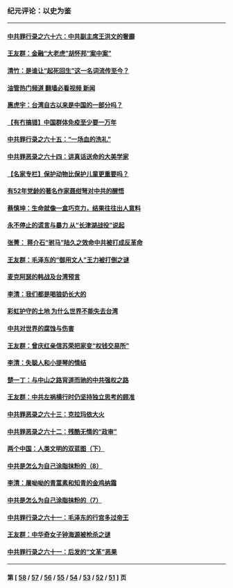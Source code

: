 ### 纪元评论：以史为鉴
---
#### [中共罪行录之六十六：中共副主席王洪文的奢靡](../../pages/nsc1028/n13527941.md?01270330) 
#### [王友群：金融“大老虎”胡怀邦“案中案”](../../pages/nsc1028/n13523077.md?01270330) 
#### [清竹：是谁让“起死回生”这一名词流传至今？](../../pages/nsc1028/n13523254.md?01270330) 
#### [油管热门频道 翻墙必看视频 新闻](ok?01270330)
#### [惠虎宇：台湾自古以来是中国的一部分吗？](../../pages/nsc1028/n13523034.md?01270330) 
#### [【有冇搞错】中国群体免疫至少要一万年](../../pages/nsc1028/n13516675.md?01270330) 
#### [中共罪行录之六十五：“一场血的洗礼”](../../pages/nsc1028/n13517785.md?01270330) 
#### [中共罪恶录之六十四：讲真话送命的大美学家](../../pages/nsc1028/n13512932.md?01270330) 
#### [【名家专栏】保护动物比保护儿童更重要吗？](../../pages/nsc1028/n13506846.md?01270330) 
#### [有52年党龄的著名作家聂绀弩对中共的醒悟](../../pages/nsc1028/n13508154.md?01270330) 
#### [蔡慎坤：生命就像一盒巧克力，结果往往出人意料](../../pages/nsc1028/n13497991.md?01270330) 
#### [永不停止的谎言与暴力 从“长津湖战役”说起](../../pages/nsc1028/n13494094.md?01270330) 
#### [张菁： 蒋介石“驸马”陆久之效命中共被打成反革命](../../pages/nsc1028/n13495439.md?01270330) 
#### [王友群：毛泽东的“御用文人”王力被打倒之谜](../../pages/nsc1028/n13493098.md?01270330) 
#### [麦克阿瑟的韩战及台湾预言](../../pages/nsc1028/n13479197.md?01270330) 
#### [李清：我们都是喝狼奶长大的](../../pages/nsc1028/n13471478.md?01270330) 
#### [彩虹护守的土地 为什么世界不能失去台湾](../../pages/nsc1028/n13476849.md?01270330) 
#### [中共对世界的腐蚀与伤害](../../pages/nsc1028/n13463833.md?01270330) 
#### [王友群：曾庆红亲信苏荣把家变“权钱交易所”](../../pages/nsc1028/n13463003.md?01270330) 
#### [李清：失聪人和小提琴的情结](../../pages/nsc1028/n13459280.md?01270330) 
#### [楚一丁：与中山之路背道而驰的中共强权之路](../../pages/nsc1028/n13437270.md?01270330) 
#### [王友群：中共左祸横行时仍坚持独立思考的顾准](../../pages/nsc1028/n13444722.md?01270330) 
#### [中共罪恶录之六十三：克拉玛依大火](../../pages/nsc1028/n13443384.md?01270330) 
#### [中共罪恶录之六十二：残酷无情的“政审”](../../pages/nsc1028/n13435894.md?01270330) 
#### [两个中国：人类文明的双蓝图（下）](../../pages/nsc1028/n13423132.md?01270330) 
#### [中共是怎么为自己涂脂抹粉的（8）](../../pages/nsc1028/n13432247.md?01270330) 
#### [李清：屠呦呦的青蒿素和知青的金鸡纳霜](../../pages/nsc1028/n13426884.md?01270330) 
#### [中共是怎么为自己涂脂抹粉的（7）](../../pages/nsc1028/n13431085.md?01270330) 
#### [中共罪行录之六十一：毛泽东的行宫多过帝王](../../pages/nsc1028/n13430849.md?01270330) 
#### [王友群：中华奇女子钟海源被枪杀之谜](../../pages/nsc1028/n13430555.md?01270330) 
#### [中共罪行录之六十一：后发的“文革”恶果](../../pages/nsc1028/n13426672.md?01270330) 

---
#### 第 [ [58](./58.md?01270330) / [57](./57.md?01270330) / [56](./56.md?01270330) / [55](./55.md?01270330) / [54](./54.md?01270330) / [53](./53.md?01270330) / [52](./52.md?01270330) / [51](./51.md?01270330) ] 页
